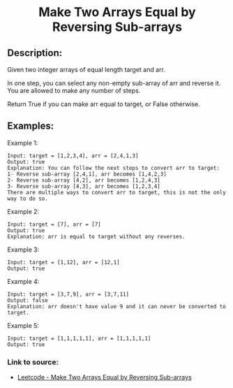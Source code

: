 <h1 align="center">Make Two Arrays Equal by Reversing Sub-arrays</h1>

## Description:
Given two integer arrays of equal length target and arr.

In one step, you can select any non-empty sub-array of arr and reverse it. You are allowed to make any number of steps.

Return True if you can make arr equal to target, or False otherwise.

## Examples:

Example 1:

```
Input: target = [1,2,3,4], arr = [2,4,1,3]
Output: true
Explanation: You can follow the next steps to convert arr to target:
1- Reverse sub-array [2,4,1], arr becomes [1,4,2,3]
2- Reverse sub-array [4,2], arr becomes [1,2,4,3]
3- Reverse sub-array [4,3], arr becomes [1,2,3,4]
There are multiple ways to convert arr to target, this is not the only way to do so.
```

Example 2:

```
Input: target = [7], arr = [7]
Output: true
Explanation: arr is equal to target without any reverses.
```

Example 3:

```
Input: target = [1,12], arr = [12,1]
Output: true
```

Example 4:

```
Input: target = [3,7,9], arr = [3,7,11]
Output: false
Explanation: arr doesn't have value 9 and it can never be converted to target.
```

Example 5:

```
Input: target = [1,1,1,1,1], arr = [1,1,1,1,1]
Output: true
```


### Link to source: 
- <a href="https://leetcode.com/problems/make-two-arrays-equal-by-reversing-sub-arrays/">Leetcode - Make Two Arrays Equal by Reversing Sub-arrays</a>

